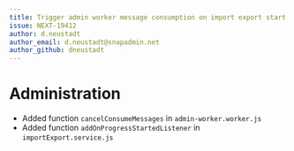```yaml
---
title: Trigger admin worker message consumption on import export start
issue: NEXT-19412
author: d.neustadt
author_email: d.neustadt@snapadmin.net
author_github: dneustadt
---
```

# Administration
* Added function `cancelConsumeMessages` in `admin-worker.worker.js`
* Added function `addOnProgressStartedListener` in `importExport.service.js`
